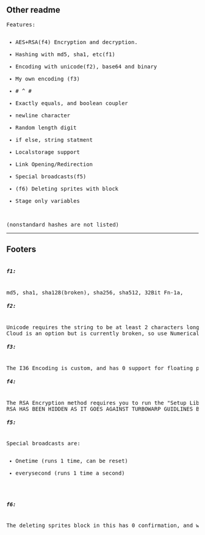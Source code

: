 ## Other readme
<pre>
Features:
<ul>
<li>AES+RSA(f4) Encryption and decryption.</li>
<li>Hashing with md5, sha1, etc(f1)</li>
<li>Encoding with unicode(f2), base64 and binary</li>
<li>My own encoding (f3)</li>
<li># ^ #</li>
<li>Exactly equals, and boolean coupler</li>
<li>newline character</li>
<li>Random length digit</li>
<li>if else, string statment</li>
<li>Localstorage support</li>
<li>Link Opening/Redirection</li>
<li>Special broadcasts(f5)</li>
<li>(f6) Deleting sprites with block</li>
<li>Stage only variables</li>
</ul>
(nonstandard hashes are not listed)
</pre>

<hr>

Footers
---
<pre>
<h5>f1:</h5>
md5, sha1, sha128(broken), sha256, sha512, 32Bit Fn-1a, 
<h5>f2:</h5>
Unicode requires the string to be at least 2 characters long, and only encodes the first character.
Cloud is an option but is currently broken, so use Numerical Encodings instead.
<h5>f3:</h5>
The I36 Encoding is custom, and has 0 support for floating point numbers
<h5>f4:</h5>
The RSA Encryption method requires you to run the "Setup Librarys" block to work.
RSA HAS BEEN HIDDEN AS IT GOES AGAINST TURBOWARP GUIDLINES BUT IS STILL THERE DUE TO COMPATIBILITY ISSUES
<h5>f5:</h5>
Special broadcasts are:
<ul>
<li>Onetime (runs 1 time, can be reset)</li>
<li>everysecond (runs 1 time a second)</li>
</ul>
<h5>f6:</h5>
The deleting sprites block in this has 0 confirmation, and was made as an extra block for Shovel-Utils
</pre>
